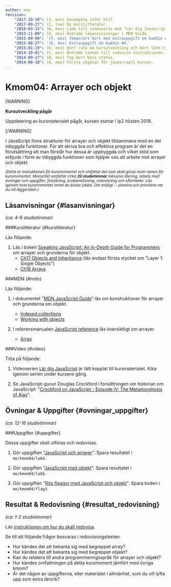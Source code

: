 ```yaml
---
author: mos
revision:
    "2017-10-10": (J, mos) Genomgång inför ht17.
    "2017-09-27": (I, lew) Ny kurslitteratur.
    "2016-03-15": (H, mos) Lade till videoserie med "Lär dig JavaScript".
    "2015-11-09": (G, mos) Ändrade läsansvisningar i MDN Guide.
    "2015-09-09": '(F, mos) Temporärt bort med extrauppgift om baddie #4.'
    "2015-08-27": '(E, mos) Extrauppgift om baddie #4.'
    "2015-01-19": (D, mos) Bort ruta om kursutveckling och bort länk till youtube-serie.
    "2014-10-01": (C, mos) Ändrade länken till redovisa-instruktionen.
    "2014-09-17": (B, mos) Tog bort beta status.
    "2014-08-18": (A, mos) Första utgåvan för javascript1 kursen.
...
```

Kmom04: Arrayer och objekt
==================================

[WARNING]

**Kursutveckling pågår**

Uppdatering av kursmaterialet pågår, kursen startar i lp2 hösten 2018.

[/WARNING]

I JavaScript finns strukturer för arrayer och objekt tillsammans med en del inbyggda funktioner. För att skriva bra och effektiva program är det en förutsättning att man förstår hur dessa är uppbyggda och vilket stöd som erbjuds i form av inbyggda funktioner som hjälper oss att arbete mot arrayer och objekt.


<!-- [FIGURE src=/image/snapht14/js1-boulder-dash.png caption="Öva arrayer med en Boulderdash klon."] -->

<small><i>(Detta är instruktionen för kursmomentet och omfattar det som skall göras inom ramen för kursmomentet. Momentet omfattar cirka **20 studietimmar** inklusive läsning, arbete med övningar och uppgifter, felsökning, problemlösning, redovisning och eftertanke. Läs igenom hela kursmomentet innan du börjar jobba. Om möjligt -- planera och prioritera var du vill lägga tiden.)</i></small>



Läsanvisningar  {#lasanvisningar}
---------------------------------

*(ca: 4-6 studietimmar)*


###Kurslitteratur  {#kurslitteratur}

Läs följande:

1. Läs i boken [Speaking JavaScript: An In-Depth Guide for Programmers](kunskap/boken-speaking-javascript) om arrayer och grunderna för objekt.
    * [Ch17 Objects and Inheritance](http://speakingjs.com/es5/ch17.html) (läs endast första stycket om "Layer 1: Single Objects")
    * [Ch18 Arrays](http://speakingjs.com/es5/ch18.html)


<!-- 1. [Eloquent JavaScript: A Modern Introduction to Programming](kunskap/boken-eloquent-javascript-a-modern-introduction-to-programming)
    * [Ch4 Data structures: Objects and Arrays](http://eloquentjavascript.net/04_data.html)
    * [Ch5 Higher-Order Functions](http://http://eloquentjavascript.net/05_higher_order.html)
    * [Ch6 The Secret Life of Objects](http://eloquentjavascript.net/06_object.html) -->



###MDN {#mdn}

Läs följande:

1. I dokumentet "[MDN JavaScript Guide](https://developer.mozilla.org/en-US/docs/Web/JavaScript/Guide)" läs om konstruktioner för arrayer och grunderna om objekt.
    * [Indexed collections](https://developer.mozilla.org/en-US/docs/Web/JavaScript/Guide/Indexed_collections)
    * [Working with objects](https://developer.mozilla.org/en-US/docs/Web/JavaScript/Guide/Working_with_Objects)

1. I referensmanualen [JavaScript reference](https://developer.mozilla.org/en-US/docs/Web/JavaScript/Reference) läs översiktligt om arrayer.
    * [Array](https://developer.mozilla.org/en-US/docs/Web/JavaScript/Reference/Global_Objects/Array)

<!--
1. Map o Set
    * [Keyed collections](https://developer.mozilla.org/en-US/docs/Web/JavaScript/Guide/Keyed_collections)
-->

<!--
###Artiklar {#artiklar}
-->



###Video  {#video}

Titta på följande:

1. Videoserien [Lär dig JavaScript](https://www.youtube.com/playlist?list=PLKtP9l5q3ce_YXUQlr5aAzJ406vSsmeMT) är tätt kopplat till kursmaterialet. Kika igenom serien under kursens gång.

1. Se JavaScript-gurun Douglas Crockford i forsättningen om historian om JavaScript: "[Crockford on JavaScript - Episode IV: The Metamorphosis of Ajax](https://www.youtube.com/watch?v=Fv9qT9joc0M)".



<!--
###Lästips {#lastips}

Det finns inga lästips.
-->



Övningar & Uppgifter  {#ovningar_uppgifter}
-------------------------------------------

*(ca: 12-16 studietimmar)*

<!--
###Övningar {#ovningar}

Genomför övningarna för att träna inför uppgifterna.

Det finns inga övningar.
-->



###Uppgifter {#uppgifter}

Dessa uppgifter skall utföras och redovisas.

1. Gör uppgiften "[JavaScript och arrayer](uppgift/javascript-och-arrayer)". Spara resultatet i `me/kmom04/lab4`.

2. Gör uppgiften "[JavaScript med objekt](uppgift/javascript-och-objekt)". Spara resultatet i `me/kmom04/lab5`.

3. Gör uppgiften "[Rita flaggor med JavaScript och objekt](uppgift/gor-svenska-flaggan-med-javascript-och-objekt)". Spara koden i `me/kmom04/flag3`.

<!-- 4. Gör uppgiften ["Flytta runt Baddie på webbsidan #3"](uppgift/flytta-baddie-pa-webbsida-3). Spara koden i `me/kmom04/baddie3`. -->



<!--
###Extra {#extra}

Det finns inga extra uppgifter.
-->



Resultat & Redovisning  {#resultat_redovisning}
-----------------------------------------------

*(ca: 1-2 studietimmar)*

Läs [instruktionen om hur du skall redovisa](./../redovisa).

Se till att följande frågor besvaras i redovisningstexten.

* Hur kändes det att bekanta sig med begreppet array?
* Hur kändes det att bekanta sig med begreppet objekt?
* Kan du relatera till andra programmeringsspråk för arrayer och objekt?
* Hur kändes omfattningen på detta kursmoment jämfört med övriga kmom?
* Är det någon av uppgifterna, eller materialet i allmänhet, som du vill lyfta upp som extra lärorik?
